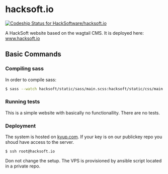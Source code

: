 hacksoft.io
==============================
[ ![Codeship Status for HackSoftware/hacksoft.io](https://app.codeship.com/projects/72dbbc50-7ce3-0135-5c44-361f0802280c/status?branch=master)](https://app.codeship.com/projects/245780)

A HackSoft website based on the wagtail CMS. It is deployed here: www.hacksoft.io

## Basic Commands

### Compiling sass

In order to compile sass:

```bash
$ sass --watch hacksoft/static/sass/main.scss:hacksoft/static/css/main.css
```

### Running tests

This is a simple website with basically no functionallity. There are no tests.


### Deployment

The system is hosted on [kyup.com](https://kyup.com/). If your key is on our publickey repo you shoud have access to the server. 

```
$ ssh root@hacksoft.io
```

Don not change the setup. The VPS is provisioned by ansible script located in a private repo.
